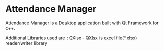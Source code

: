 # Attendance Manager
Attendance Manager is a Desktop application built with Qt Framework for c++.

Additional Libraries used are :
QXlsx - [QXlsx](https://github.com/QtExcel/QXlsx) is excel file(*.xlsx) reader/writer library